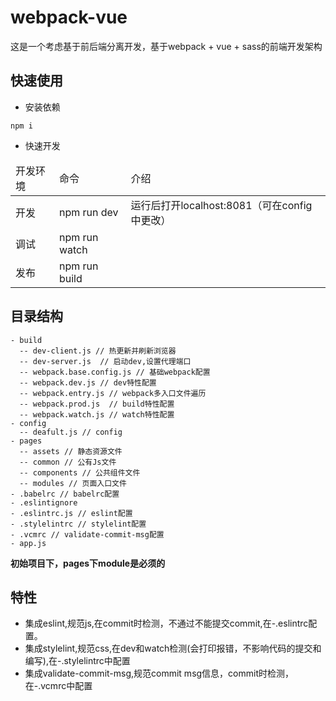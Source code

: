 # webpack-vue
这是一个考虑基于前后端分离开发，基于webpack + vue + sass的前端开发架构

## 快速使用

- 安装依赖
```test
npm i
```
- 快速开发
<table>
  <thead>
    <td>开发环境</td>
    <td>命令</td>
    <td>介绍</td>
  </thead>
  <tbody>
    <tr>
      <td>开发</td>
      <td>npm run dev</td>
      <td>运行后打开localhost:8081（可在config中更改）</td>
    </tr>
    <tr>
      <td>调试</td>
      <td>npm run watch</td>
      <td></td>
    </tr>
    <tr>
      <td>发布</td>
      <td>npm run build</td>
      <td></td>
    </tr>
  </tbody>
</table>

## 目录结构
```text
- build
  -- dev-client.js // 热更新并刷新浏览器
  -- dev-server.js  // 启动dev,设置代理端口
  -- webpack.base.config.js // 基础webpack配置
  -- webpack.dev.js // dev特性配置
  -- webpack.entry.js // webpack多入口文件遍历
  -- webpack.prod.js  // build特性配置
  -- webpack.watch.js // watch特性配置
- config
  -- deafult.js // config
- pages
  -- assets // 静态资源文件
  -- common // 公有Js文件
  -- components // 公共组件文件
  -- modules // 页面入口文件
- .babelrc // babelrc配置
- .eslintignore
- .eslintrc.js // eslint配置
- .stylelintrc // stylelint配置
- .vcmrc // validate-commit-msg配置
- app.js
```
**初始项目下，pages下module是必须的**

## 特性
- 集成eslint,规范js,在commit时检测，不通过不能提交commit,在-.eslintrc配置。
- 集成stylelint,规范css,在dev和watch检测(会打印报错，不影响代码的提交和编写),在-.stylelintrc中配置
- 集成validate-commit-msg,规范commit msg信息，commit时检测，在-.vcmrc中配置